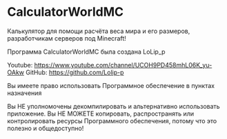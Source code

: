 # CalculatorWorldMC
Калькулятор для помощи расчёта веса мира и его размеров, разработчикам серверов под Minecraft!

Программа CalculatorWorldMC была создана LoLip_p

Youtube: https://www.youtube.com/channel/UCOH9PD458mhL06K_yu-OAkw
GitHub: https://github.com/Lolip-p

Вы имеете право использовать Программное обеспечение в пунктах назначения
 
Вы НЕ уполномочены декомпилировать и альтернативно использовать приложение.
Вы НЕ МОЖЕТЕ копировать, распространять или контролировать ресурсы Программного обеспечения,
потому что это полезно и общедоступно!
